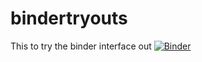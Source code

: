 # bindertryouts
This to try the binder interface out
[![Binder](https://mybinder.org/badge_logo.svg)](https://mybinder.org/v2/gh/ebknudsen/bindertryouts/HEAD)
